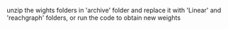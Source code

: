 unzip the wights folders in 'archive' folder and replace it with 'Linear' and 'reachgraph' folders, or run the code to obtain new weights